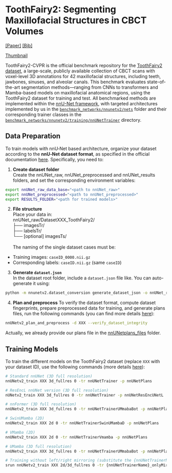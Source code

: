 # ToothFairy2: Segmenting Maxillofacial Structures in CBCT Volumes

[[Paper]](https://openaccess.thecvf.com/content/CVPR2025/papers/Bolelli_Segmenting_Maxillofacial_Structures_in_CBCT_Volumes_CVPR_2025_paper.pdf) [[Bib]](https://federicobolelli.it/pub_files/2025cvpr.html)

<!--
<figure>
 <img style="float: left" src="https://raw.githubusercontent.com/AImageLab-zip/ToothFairy2-Benchmark/blob/main/assets/thumbnail.gif" alt="Side view" width="70%">
 <figcaption><em></em></figcaption>
</figure>
-->

[Thumbnail](https://raw.githubusercontent.com/AImageLab-zip/ToothFairy2-Benchmark/main/assets/thumbnail.png)

ToothFairy2-CVPR is the official benchmark repository for the [ToothFairy2 dataset](https://ditto.ing.unimore.it/toothfairy2/), a large-scale, publicly available collection of CBCT scans with voxel-level 3D annotations for 42 maxillofacial structures, including teeth, jawbones, sinuses, and alveolar canals. This benchmark evaluates state-of-the-art segmentation methods—ranging from CNNs to transformers and Mamba-based models on maxillofacial anatomical regions, using the ToothFairy2 dataset for training and test.
All benchmarked methods are implemented within the [nnU-Net framework](https://github.com/MIC-DKFZ/nnUNet), with targeted architectures implemented by us in the [`benchmark_networks/nnunetv2/nets`](benchmark_networks/nnunetv2/nets) folder and their corresponding trainer classes in the [`benchmark_networks/nnunetv2/training/nnUNetTrainer`](benchmark_networks/nnunetv2/training/nnUNetTrainer) directory.

## Data Preparation

To train models with nnU‑Net based architecture, organize your dataset according to the **nnU‑Net dataset format**, as specified in the official documentation [here](https://github.com/MIC-DKFZ/nnUNet/blob/master/documentation/dataset_format_inference.md). Specifically, you need to:

1. **Create dataset folder**  
Create the nnUNet_raw, nnUNet_preprocessed and nnUNet_results folders, and set the corresponding environment variables: 
```bash
export nnUNet_raw_data_base="<path to nnUNet_raw>"
export nnUNet_preprocessed="<path to nnUNet_preprocessed>"
export RESULTS_FOLDER="<path for trained models>"
```

2. **File structure**  
Place your data in:\
nnUNet_raw/DatasetXXX_ToothFairy2/ \
├── imagesTr/ \
├── labelsTr/ \
└── [optional] imagesTs/ \
\
The naming of the single dataset cases must be:
- Training images: `caseID_0000.nii.gz`  
- Corresponding labels: `caseID.nii.gz` (same `caseID`)  


3. **Generate `dataset.json`**  
In the dataset root folder, include a `dataset.json` file like. You can auto-generate it using: 
```bash
python -m nnunetv2.dataset_conversion generate_dataset_json -o nnUNet_raw/DatasetXXX_ToothFairy2 
```

4. **Plan and preprocess**
To verify the dataset format, compute dataset fingerprints, prepare preprocessed data for training, and generate plans files, run the following commands (you can find more details [here](https://github.com/MIC-DKFZ/nnUNet/blob/master/documentation/how_to_use_nnunet.md)):
```bash
nnUNetv2_plan_and_preprocess -d XXX --verify_dataset_integrity
```

Actually, we already provide our plans file in the [nnUNetplans_files](https://github.com/AImageLab-zip/ToothFairy2-Benchmark/tree/main/nnUNetplans_files) folder.

## Training Models

To train the different models on the ToothFairy2 dataset (replace `XXX` with your dataset ID), use the following commands (more details [here](https://github.com/MIC-DKFZ/nnUNet/blob/master/documentation/how_to_use_nnunet.md)):

```bash
# Standard nnUNet (3D full resolution)
nnUNetv2_train XXX 3d_fullres 0 -tr nnUNetTrainer -p nnUNetPlans

# ResEncL nnUNet version (3D full resolution)
nUNetv2_train XXX 3d_fullres 0 -tr nnUNetTrainer -p nnUNetResEncUNetL

# nnFormer (3D full resolution)
nnUNetv2_train XXX 3d_fullres 0 -tr nnUNetTrainerUMmabaBot -p nnUNetPlans

# SwinUMamba (2D)
nnUNetv2_train XXX 2d 0 -tr nnUNetTrainerSwinUMambaD -p nnUNetPlans

# VMamba (2D)
nnUNetv2_train XXX 2d 0 -tr nnUNetTrainerVmamba -p nnUNetPlans

# UMamba (3D full resolution)
nnUNetv2_train XXX 3d_fullres 0 -tr nnUNetTrainerUMmabaBot -p nnUNetPlans

# Training without left/right mirroring (substitute the {nnUNetTrainerName} with one of the trainer names above, and correspondent 2d/3d_fullres configuration)
srun nnUNetv2_train XXX 2d/3d_fullres 0 -tr {nnUNetTrainerName}_onlyMirror01 -p nnUNetPlans
```
